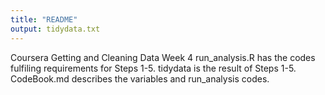 ```yaml
---
title: "README"
output: tidydata.txt
---
```

Coursera Getting and Cleaning Data Week 4
run_analysis.R has the codes fulfiling requirements for Steps 1-5.
tidydata is the result of Steps 1-5.
CodeBook.md describes the variables and run_analysis codes.